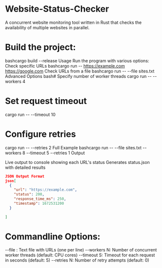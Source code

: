 # Website-Status-Checker
A concurrent website monitoring tool written in Rust that checks the availability of multiple websites in parallel.

# Build the project:
bashcargo build --release
Usage
Run the program with various options:
Check specific URLs
bashcargo run -- https://example.com https://google.com
Check URLs from a file
bashcargo run -- --file sites.txt
Advanced Options
bash# Specify number of worker threads
cargo run -- --workers 4

# Set request timeout
cargo run -- --timeout 10

# Configure retries
cargo run -- --retries 2
Full Example
bashcargo run -- --file sites.txt --workers 8 --timeout 5 --retries 1
Output

Live output to console showing each URL's status
Generates status.json with detailed results
```json
JSON Output Format
json[
  {
    "url": "https://example.com",
    "status": 200,
    "response_time_ms": 250,
    "timestamp": 1672531200
  }
  
]
```
# Commandline Options:

--file <path>: Text file with URLs (one per line)
--workers N: Number of concurrent worker threads (default: CPU cores)
--timeout S: Timeout for each request in seconds (default: 5)
--retries N: Number of retry attempts (default: 0)

